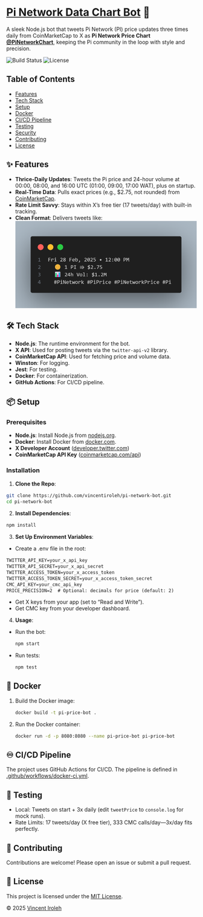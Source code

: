 # [Pi Network Data Chart Bot](https://x.com/PiNetworkChart) 🚀

A sleek Node.js bot that tweets Pi Network (PI) price updates three times daily from CoinMarketCap to X as **Pi Network Price Chart [@PiNetworkChart](https://x.com/PiNetworkChart)**, keeping the Pi community in the loop with style and precision.

![Build Status](https://github.com/vincentiroleh/pi-network-bot/actions/workflows/docker-ci.yml/badge.svg)
![License](https://img.shields.io/badge/license-MIT-blue.svg)

## Table of Contents

- [Features](#-features)
- [Tech Stack](#-tech-stack)
- [Setup](#-setup)
- [Docker](#-docker)
- [CI/CD Pipeline](#-cicd-pipeline)
- [Testing](#-testing)
- [Security](#-security)
- [Contributing](#-contributing)
- [License](#-license)

## ✨ Features

- **Thrice-Daily Updates**: Tweets the Pi price and 24-hour volume at 00:00, 08:00, and 16:00 UTC (01:00, 09:00, 17:00 WAT), plus on startup.
- **Real-Time Data**: Pulls exact prices (e.g., $2.75, not rounded) from [CoinMarketCap](https://coinmarketcap.com/currencies/pi/).
- **Rate Limit Savvy**: Stays within X’s free tier (17 tweets/day) with built-in tracking.
- **Clean Format**: Delivers tweets like:
  ![Tweet Image](/img.png)

## 🛠️ Tech Stack

- **Node.js**: The runtime environment for the bot.
- **X API**: Used for posting tweets via the `twitter-api-v2` library.
- **CoinMarketCap API**: Used for fetching price and volume data.
- **Winston**: For logging.
- **Jest**: For testing.
- **Docker**: For containerization.
- **GitHub Actions**: For CI/CD pipeline.

## 📦 Setup

### Prerequisites

- **Node.js**: Install Node.js from [nodejs.org](https://nodejs.org/).
- **Docker**: Install Docker from [docker.com](https://www.docker.com/).
- **X Developer Account** ([developer.twitter.com](https://developer.twitter.com))
- **CoinMarketCap API Key** ([coinmarketcap.com/api](https://coinmarketcap.com/api))

### Installation

1. **Clone the Repo**:

```bash
git clone https://github.com/vincentiroleh/pi-network-bot.git
cd pi-network-bot
```

2. **Install Dependencies**:

```bash
npm install
```

3. **Set Up Environment Variables**:

- Create a .env file in the root:

```
TWITTER_API_KEY=your_x_api_key
TWITTER_API_SECRET=your_x_api_secret
TWITTER_ACCESS_TOKEN=your_x_access_token
TWITTER_ACCESS_TOKEN_SECRET=your_x_access_token_secret
CMC_API_KEY=your_cmc_api_key
PRICE_PRECISION=2  # Optional: decimals for price (default: 2)
```

- Get X keys from your app (set to “Read and Write”).
- Get CMC key from your developer dashboard.

4. **Usage**:

- Run the bot:

  ```bash
  npm start
  ```

- Run tests:

  ```bash
  npm test
  ```

## 🐋 Docker

1. Build the Docker image:

   ```bash
   docker build -t pi-price-bot .
   ```

2. Run the Docker container:

   ```bash
   docker run -d -p 8080:8080 --name pi-price-bot pi-price-bot
   ```

## ♾️ CI/CD Pipeline

The project uses GitHub Actions for CI/CD. The pipeline is defined in [.github/workflows/docker-ci.yml](.github/workflows/docker-ci.yml).

## 🧪 Testing

- Local: Tweets on start + 3x daily (edit `tweetPrice` to `console.log` for mock runs).
- Rate Limits: 17 tweets/day (X free tier), 333 CMC calls/day—3x/day fits perfectly.

## 🤝 Contributing

Contributions are welcome! Please open an issue or submit a pull request.

## 📜 License

This project is licensed under the [MIT License](/LICENSE).

© 2025 [Vincent Iroleh](https://x.com/IrolehVincent)
